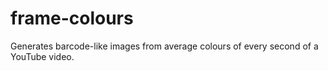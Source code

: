 # frame-colours
Generates barcode-like images from average colours of every second of a YouTube video.
